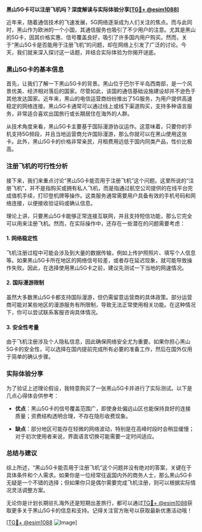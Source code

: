 **黑山5G卡可以注册飞机吗？深度解读与实际体验分享[[TG💪+ @esim1088](https://t.me/s/esim1088)]**

近年来，随着通信技术的飞速发展，5G网络逐渐成为人们关注的焦点。而与此同时，黑山作为欧洲的一个小国，其通信服务也吸引了不少用户的注意。尤其是黑山的5G卡，因其价格实惠、信号覆盖良好，吸引了许多国内用户购买。然而，关于“黑山5G卡是否能用于注册飞机”的问题，却在网络上引发了广泛的讨论。今天，我们就来深入探讨这一话题，并结合实际体验为你揭开谜底。

### 黑山5G卡的基本信息

首先，让我们了解一下黑山5G卡的背景。黑山位于巴尔干半岛西南部，是一个风景优美、经济相对落后的国家。尽管如此，该国的通信基础设施建设却并不逊色于其他发达国家。近年来，黑山的电信运营商纷纷推出了5G服务，为用户提供高速稳定的网络连接。黑山5G卡通常可以通过线上或线下渠道购买，支持多种语言服务，非常适合喜欢出国旅行或长期居住在海外的人群。

从技术角度来看，黑山5G卡主要基于国际漫游协议运作。这意味着，只要你的手机支持5G频段，并且当地运营商允许国际漫游，那么你就可以在黑山使用这张卡。此外，黑山5G卡的价格非常亲民，月租费用远低于国内同类产品，性价比极高。

### 注册飞机的可行性分析

接下来，我们来重点讨论“黑山5G卡能否用于注册飞机”这个问题。这里所说的“注册飞机”，并不是指购买或拥有私人飞机，而是指通过航空公司提供的在线平台完成值机手续，打印登机牌等操作。这类服务通常需要用户具备有效的手机号码和网络连接，以便接收验证码或确认信息。

理论上讲，只要黑山5G卡能够正常连接互联网，并且支持短信功能，那么它完全可以用来注册飞机。然而，在实际操作中，还存在一些潜在的问题需要考虑：

#### 1. 网络稳定性
飞机注册过程中可能会涉及到大量的数据传输，例如上传护照照片、填写个人信息等。如果黑山5G卡所在地区的网络信号较差，或者存在延迟现象，就可能导致操作失败。因此，在选择使用黑山5G卡之前，建议先测试一下当地的网速情况。

#### 2. 国际漫游限制
虽然大多数黑山5G卡都支持国际漫游，但仍需留意运营商的具体政策。部分运营商可能对某些地区的漫游服务有所限制，导致无法正常使用相关功能。在这种情况下，你可以尝试联系客服咨询具体情况。

#### 3. 安全性考量
由于飞机注册涉及个人隐私信息，因此确保网络安全尤为重要。如果你担心黑山5G卡的安全性，可以选择在国内提前完成所有必要的准备工作，然后在国外仅用于简单的确认步骤。

### 实际体验分享

为了验证上述理论假设，我特意购买了一张黑山5G卡并进行了实际测试。以下是几点心得体会供参考：

- **优点**：黑山5G卡的信号覆盖范围广，即使身处偏远山区也能保持良好的连接质量；资费结构透明合理，不存在隐形收费现象。
  
- **缺点**：部分地区可能存在轻微的网络波动，特别是在高峰时段时会稍显缓慢；对于初次使用者来说，界面语言切换可能需要一定时间适应。

### 总结与建议

综上所述，“黑山5G卡能否用于注册飞机”这个问题并没有绝对的答案，关键在于具体条件和个人需求。如果你是一位经常往返国内外的商务人士，那么黑山5G卡无疑是一个不错的选择；但如果你只是偶尔需要完成飞机注册，则可以根据实际情况灵活调整方案。

无论你是计划长期驻扎海外还是短期出差旅行，都可以通过[TG💪+ @esim1088](https://t.me/s/esim1088)获取更多关于黑山5G卡的信息和支持。记得关注官方账号以获取最新优惠活动哦！

[[TG💪+ @esim1088](https://t.me/s/esim1088) ![Image](https://i.postimg.cc/4NQfJmqS/Snipaste-2025-05-13-00-14-12.png)]